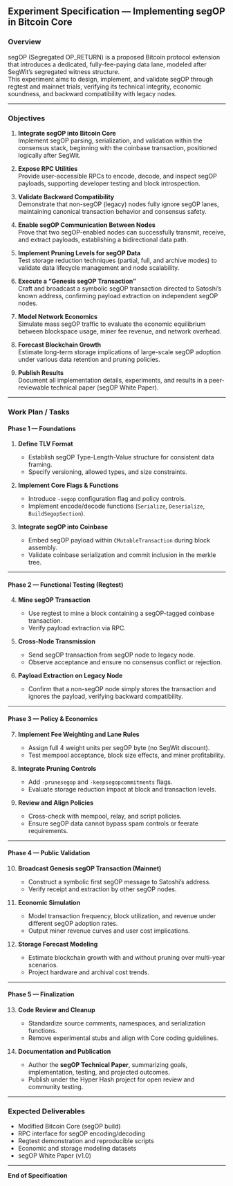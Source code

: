 ## Experiment Specification — Implementing segOP in Bitcoin Core

### Overview
segOP (Segregated OP_RETURN) is a proposed Bitcoin protocol extension that introduces a dedicated, fully-fee-paying data lane, modeled after SegWit’s segregated witness structure.  
This experiment aims to design, implement, and validate segOP through regtest and mainnet trials, verifying its technical integrity, economic soundness, and backward compatibility with legacy nodes.

---

### Objectives

1. **Integrate segOP into Bitcoin Core**  
   Implement segOP parsing, serialization, and validation within the consensus stack, beginning with the coinbase transaction, positioned logically after SegWit.

2. **Expose RPC Utilities**  
   Provide user-accessible RPCs to encode, decode, and inspect segOP payloads, supporting developer testing and block introspection.

3. **Validate Backward Compatibility**  
   Demonstrate that non-segOP (legacy) nodes fully ignore segOP lanes, maintaining canonical transaction behavior and consensus safety.

4. **Enable segOP Communication Between Nodes**  
   Prove that two segOP-enabled nodes can successfully transmit, receive, and extract payloads, establishing a bidirectional data path.

5. **Implement Pruning Levels for segOP Data**  
   Test storage reduction techniques (partial, full, and archive modes) to validate data lifecycle management and node scalability.

6. **Execute a “Genesis segOP Transaction”**  
   Craft and broadcast a symbolic segOP transaction directed to Satoshi’s known address, confirming payload extraction on independent segOP nodes.

7. **Model Network Economics**  
   Simulate mass segOP traffic to evaluate the economic equilibrium between blockspace usage, miner fee revenue, and network overhead.

8. **Forecast Blockchain Growth**  
   Estimate long-term storage implications of large-scale segOP adoption under various data retention and pruning policies.

9. **Publish Results**  
   Document all implementation details, experiments, and results in a peer-reviewable technical paper (segOP White Paper).

---

### Work Plan / Tasks

#### Phase 1 — Foundations
1. **Define TLV Format**  
   - Establish segOP Type-Length-Value structure for consistent data framing.  
   - Specify versioning, allowed types, and size constraints.

2. **Implement Core Flags & Functions**  
   - Introduce `-segop` configuration flag and policy controls.  
   - Implement encode/decode functions (`Serialize`, `Deserialize`, `BuildSegopSection`).

3. **Integrate segOP into Coinbase**  
   - Embed segOP payload within `CMutableTransaction` during block assembly.  
   - Validate coinbase serialization and commit inclusion in the merkle tree.

---

#### Phase 2 — Functional Testing (Regtest)
4. **Mine segOP Transaction**  
   - Use regtest to mine a block containing a segOP-tagged coinbase transaction.  
   - Verify payload extraction via RPC.

5. **Cross-Node Transmission**  
   - Send segOP transaction from segOP node to legacy node.  
   - Observe acceptance and ensure no consensus conflict or rejection.

6. **Payload Extraction on Legacy Node**  
   - Confirm that a non-segOP node simply stores the transaction and ignores the payload, verifying backward compatibility.

---

#### Phase 3 — Policy & Economics
7. **Implement Fee Weighting and Lane Rules**  
   - Assign full 4 weight units per segOP byte (no SegWit discount).  
   - Test mempool acceptance, block size effects, and miner profitability.

8. **Integrate Pruning Controls**  
   - Add `-prunesegop` and `-keepsegopcommitments` flags.  
   - Evaluate storage reduction impact at block and transaction levels.

9. **Review and Align Policies**  
   - Cross-check with mempool, relay, and script policies.  
   - Ensure segOP data cannot bypass spam controls or feerate requirements.

---

#### Phase 4 — Public Validation
10. **Broadcast Genesis segOP Transaction (Mainnet)**  
    - Construct a symbolic first segOP message to Satoshi’s address.  
    - Verify receipt and extraction by other segOP nodes.

11. **Economic Simulation**  
    - Model transaction frequency, block utilization, and revenue under different segOP adoption rates.  
    - Output miner revenue curves and user cost implications.

12. **Storage Forecast Modeling**  
    - Estimate blockchain growth with and without pruning over multi-year scenarios.  
    - Project hardware and archival cost trends.

---

#### Phase 5 — Finalization
13. **Code Review and Cleanup**  
    - Standardize source comments, namespaces, and serialization functions.  
    - Remove experimental stubs and align with Core coding guidelines.

14. **Documentation and Publication**  
    - Author the **segOP Technical Paper**, summarizing goals, implementation, testing, and projected outcomes.  
    - Publish under the Hyper Hash project for open review and community testing.

---

### Expected Deliverables
- Modified Bitcoin Core (segOP build)
- RPC interface for segOP encoding/decoding
- Regtest demonstration and reproducible scripts
- Economic and storage modeling datasets
- segOP White Paper (v1.0)

---

**End of Specification**
